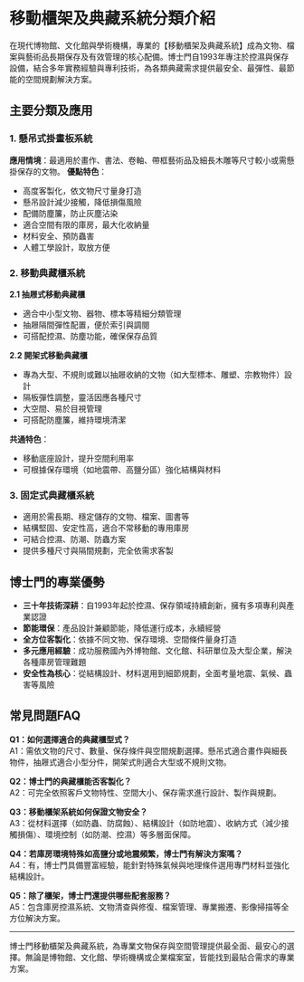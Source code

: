 # 移動櫃架及典藏系統分類介紹

在現代博物館、文化館與學術機構，專業的【移動櫃架及典藏系統】成為文物、檔案與藝術品長期保存及有效管理的核心配備。博士門自1993年專注於控濕與保存設備，結合多年實務經驗與專利技術，為各類典藏需求提供最安全、最彈性、最節能的空間規劃解決方案。

## 主要分類及應用

### 1. 懸吊式掛畫板系統

**應用情境**：最適用於畫作、書法、卷軸、帶框藝術品及細長木雕等尺寸較小或需懸掛保存的文物。
**優點特色**：
- 高度客製化，依文物尺寸量身打造
- 懸吊設計減少接觸，降低損傷風險
- 配備防塵簾，防止灰塵沾染
- 適合空間有限的庫房，最大化收納量
- 材料安全、預防蟲害
- 人體工學設計，取放方便

### 2. 移動典藏櫃系統

**2.1 抽屜式移動典藏櫃**
- 適合中小型文物、器物、標本等精細分類管理
- 抽屜隔間彈性配置，便於索引與調閱
- 可搭配控濕、防塵功能，確保保存品質

**2.2 開架式移動典藏櫃**
- 專為大型、不規則或難以抽屜收納的文物（如大型標本、雕塑、宗教物件）設計
- 隔板彈性調整，靈活因應各種尺寸
- 大空間、易於目視管理
- 可搭配防塵簾，維持環境清潔

**共通特色**：
- 移動底座設計，提升空間利用率
- 可根據保存環境（如地震帶、高鹽分區）強化結構與材料

### 3. 固定式典藏櫃系統

- 適用於需長期、穩定儲存的文物、檔案、圖書等
- 結構堅固、安定性高，適合不常移動的專用庫房
- 可結合控濕、防潮、防蟲方案
- 提供多種尺寸與隔間規劃，完全依需求客製

## 博士門的專業優勢

- **三十年技術深耕**：自1993年起於控濕、保存領域持續創新，擁有多項專利與產業認證
- **節能環保**：產品設計兼顧節能，降低運行成本，永續經營
- **全方位客製化**：依據不同文物、保存環境、空間條件量身打造
- **多元應用經驗**：成功服務國內外博物館、文化館、科研單位及大型企業，解決各種庫房管理難題
- **安全性為核心**：從結構設計、材料選用到細節規劃，全面考量地震、氣候、蟲害等風險

## 常見問題FAQ

**Q1：如何選擇適合的典藏櫃型式？**  
A1：需依文物的尺寸、數量、保存條件與空間規劃選擇。懸吊式適合畫作與細長物件，抽屜式適合小型分件，開架式則適合大型或不規則文物。

**Q2：博士門的典藏櫃能否客製化？**  
A2：可完全依照客戶文物特性、空間大小、保存需求進行設計、製作與規劃。

**Q3：移動櫃架系統如何保證文物安全？**  
A3：從材料選擇（如防蟲、防腐蝕）、結構設計（如防地震）、收納方式（減少接觸損傷）、環境控制（如防潮、控濕）等多層面保障。

**Q4：若庫房環境特殊如高鹽分或地震頻繁，博士門有解決方案嗎？**  
A4：有，博士門具備豐富經驗，能針對特殊氣候與地理條件選用專門材料並強化結構設計。

**Q5：除了櫃架，博士門還提供哪些配套服務？**  
A5：包含庫房控濕系統、文物清查與修復、檔案管理、專業搬遷、影像掃描等全方位解決方案。

---

博士門移動櫃架及典藏系統，為專業文物保存與空間管理提供最全面、最安心的選擇。無論是博物館、文化館、學術機構或企業檔案室，皆能找到最貼合需求的專業方案。